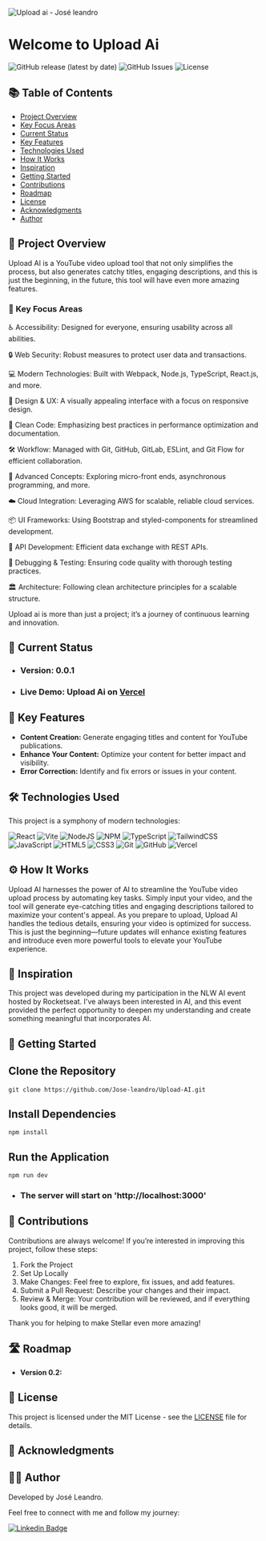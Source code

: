 ![Upload ai - José leandro](https://github.com/user-attachments/assets/fc7ef8dd-468e-437a-9bec-fdba654b7bbd)

# Welcome to Upload Ai
 ![GitHub release (latest by date)](https://img.shields.io/github/v/release/jose-leandro/Upload-AI)
![GitHub Issues](https://img.shields.io/github/issues/jose-leandro/Upload-AI)
![License](https://img.shields.io/badge/license-MIT-green)

## 📚 Table of Contents
- [Project Overview](#project-overview)
- [Key Focus Areas](#key-focus-areas)
- [Current Status](#current-status)
- [Key Features](#key-features)
- [Technologies Used](#technologies-used)
- [How It Works](#how-it-works)
- [Inspiration](#inspiration)
- [Getting Started](#getting-started)
- [Contributions](#contributions)
- [Roadmap](#roadmap)
- [License](#license)
- [Acknowledgments](#acknowledgments)
- [Author](#author)

## 🎯 Project Overview

Upload AI is a YouTube video upload tool that not only simplifies the process, but also generates catchy titles, engaging descriptions, and this is just the beginning, in the future, this tool will have even more amazing features.

### 🔧 Key Focus Areas
♿ Accessibility: Designed for everyone, ensuring usability across all abilities.

🔒 Web Security: Robust measures to protect user data and transactions.

💻 Modern Technologies: Built with Webpack, Node.js, TypeScript, React.js, and more.

🎨 Design & UX: A visually appealing interface with a focus on responsive design.

🧼 Clean Code: Emphasizing best practices in performance optimization and documentation.

🛠️ Workflow: Managed with Git, GitHub, GitLab, ESLint, and Git Flow for efficient collaboration.

🚀 Advanced Concepts: Exploring micro-front ends, asynchronous programming, and more.

☁️ Cloud Integration: Leveraging AWS for scalable, reliable cloud services.

📦 UI Frameworks: Using Bootstrap and styled-components for streamlined development.

🔗 API Development: Efficient data exchange with REST APIs.

🐞 Debugging & Testing: Ensuring code quality with thorough testing practices.

🏛️ Architecture: Following clean architecture principles for a scalable structure.

Upload ai is more than just a project; it’s a journey of continuous learning and innovation.

## 🚀 Current Status

* ### Version: 0.0.1
* ### Live Demo: Upload Ai on [Vercel](https://upload-ai-jose-leandro.vercel.app/)

## 🌟 Key Features
- **Content Creation:** Generate engaging titles and content for YouTube publications.
- **Enhance Your Content:** Optimize your content for better impact and visibility.
- **Error Correction:** Identify and fix errors or issues in your content.

## 🛠️ Technologies Used
This project is a symphony of modern technologies:

![React](https://img.shields.io/badge/react-%2320232a.svg?style=for-the-badge&logo=react&logoColor=%2361DAFB) ![Vite](https://img.shields.io/badge/vite-%23646CFF.svg?style=for-the-badge&logo=vite&logoColor=white) ![NodeJS](https://img.shields.io/badge/node.js-6DA55F?style=for-the-badge&logo=node.js&logoColor=white) 	![NPM](https://img.shields.io/badge/NPM-%23CB3837.svg?style=for-the-badge&logo=npm&logoColor=white) ![TypeScript](https://img.shields.io/badge/typescript-%23007ACC.svg?style=for-the-badge&logo=typescript&logoColor=white) ![TailwindCSS](https://img.shields.io/badge/tailwindcss-%2338B2AC.svg?style=for-the-badge&logo=tailwind-css&logoColor=white) ![JavaScript](https://img.shields.io/badge/javascript-%23323330.svg?style=for-the-badge&logo=javascript&logoColor=%23F7DF1E) ![HTML5](https://img.shields.io/badge/html5-%23E34F26.svg?style=for-the-badge&logo=html5&logoColor=white)  ![CSS3](https://img.shields.io/badge/css3-%231572B6.svg?style=for-the-badge&logo=css3&logoColor=white)   ![Git](https://img.shields.io/badge/git-%23F05033.svg?style=for-the-badge&logo=git&logoColor=white) ![GitHub](https://img.shields.io/badge/github-%23121011.svg?style=for-the-badge&logo=github&logoColor=white) ![Vercel](https://img.shields.io/badge/vercel-%23000000.svg?style=for-the-badge&logo=vercel&logoColor=white)  

## ⚙️ How It Works
Upload AI harnesses the power of AI to streamline the YouTube video upload process by automating key tasks. Simply input your video, and the tool will generate eye-catching titles and engaging descriptions tailored to maximize your content's appeal. As you prepare to upload, Upload AI handles the tedious details, ensuring your video is optimized for success. This is just the beginning—future updates will enhance existing features and introduce even more powerful tools to elevate your YouTube experience.

## 🌱 Inspiration
This project was developed during my participation in the NLW AI event hosted by Rocketseat. I've always been interested in AI, and this event provided the perfect opportunity to deepen my understanding and create something meaningful that incorporates AI.

## 🚀 Getting Started

## Clone the Repository
    git clone https://github.com/Jose-leandro/Upload-AI.git

## Install Dependencies
    npm install
    
## Run the Application
    npm run dev
    
* ### The server will start on 'http://localhost:3000'

## 🤝 Contributions
Contributions are always welcome! If you’re interested in improving this project, follow these steps:

1. Fork the Project
2. Set Up Locally
3. Make Changes: Feel free to explore, fix issues, and add features.
4. Submit a Pull Request: Describe your changes and their impact.
5. Review & Merge: Your contribution will be reviewed, and if everything looks good, it will be merged.

Thank you for helping to make Stellar even more amazing!

  ## 🛣️ Roadmap
- **Version 0.2:**

## 📄 License
This project is licensed under the MIT License - see the [LICENSE](LICENSE) file for details.

## 🙏 Acknowledgments

## 👨‍💻 Author
Developed by José Leandro.

Feel free to connect with me and follow my journey:

 [![Linkedin Badge](https://img.shields.io/badge/-Leandro-blue?style=flat-square&logo=Linkedin&logoColor=white&link=https://www.linkedin.com/in/tgmarinho/)](https://www.linkedin.com/in/josé-leandro-do-nascimento/) 

